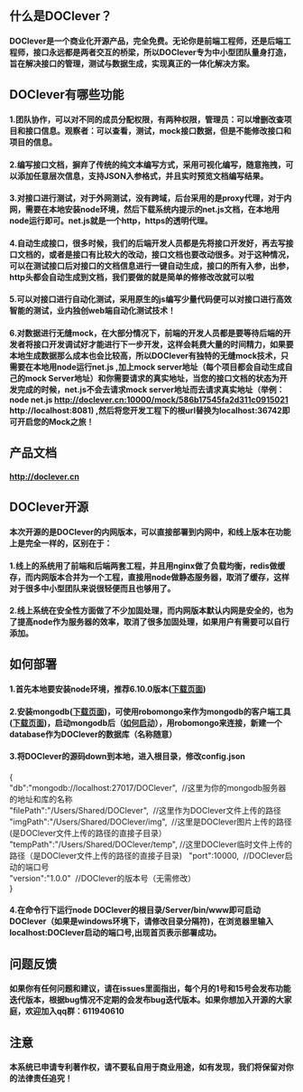 ## 什么是DOClever？
#### DOClever是一个商业化开源产品，完全免费。无论你是前端工程师，还是后端工程师，接口永远都是两者交互的桥梁，所以DOClever专为中小型团队量身打造，旨在解决接口的管理，测试与数据生成，实现真正的一体化解决方案。
## DOClever有哪些功能
#### 1.团队协作，可以对不同的成员分配权限，有两种权限，管理员：可以增删改查项目和接口信息。观察者：可以查看，测试，mock接口数据，但是不能修改接口和项目的信息。
#### 2.编写接口文档，摒弃了传统的纯文本编写方式，采用可视化编写，随意拖拽，可以添加任意层次信息，支持JSON入参格式，并且实时预览文档编写结果。
#### 3.对接口进行测试，对于外网测试，没有跨域，后台采用的是proxy代理，对于内网，需要在本地安装node环境，然后下载系统内提示的net.js文档，在本地用node运行即可。net.js就是一个http，https的透明代理。
#### 4.自动生成接口，很多时候，我们的后端开发人员都是先将接口开发好，再去写接口文档的，或者是接口有比较大的改动，接口文档也要改动很多。对于这种情况，可以在测试接口后对接口的文档信息进行一键自动生成，接口的所有入参，出参，http头都会自动生成到文档，我们要做的就是简单的修修改改就可以啦
#### 5.可以对接口进行自动化测试，采用原生的js编写少量代码便可以对接口进行高效智能的测试，业内独创web端自动化测试技术！
#### 6.对数据进行无缝mock，在大部分情况下，前端的开发人员都是要等待后端的开发者将接口开发调试好才能进行下一步开发，这样会耗费大量的时间精力，如果要本地生成数据那么成本也会比较高，所以DOClever有独特的无缝mock技术，只需要在本地用node运行net.js ,加上mock server地址（每个项目都会自动生成自己的mock Server地址）和你需要请求的真实地址，当您的接口文档的状态为开发完成的时候，net.js不会去请求mock server地址而去请求真实地址（举例：node net.js http://doclever.cn:10000/mock/586b17545fa2d311c0915021 http://localhost:8081) ,然后将您开发工程下的根url替换为localhost:36742即可开启您的Mock之旅！
## 产品文档
#### http://doclever.cn
## DOClever开源
#### 本次开源的是DOClever的内网版本，可以直接部署到内网中，和线上版本在功能上是完全一样的，区别在于：
#### 1.线上的系统用了前端和后端两套工程，并且用nginx做了负载均衡，redis做缓存，而内网版本合并为一个工程，直接用node做静态服务器，取消了缓存，这样对于很多中小型团队来说很轻便而且也够用了。
#### 2.线上系统在安全性方面做了不少加固处理，而内网版本默认内网是安全的，也为了提高node作为服务器的效率，取消了很多加固处理，如果用户有需要可以自行添加。
## 如何部署
#### 1.首先本地要安装node环境，推荐6.10.0版本([下载页面](https://nodejs.org/en/))
#### 2.安装mongodb([下载页面](https://www.mongodb.com/))，可使用robomongo来作为mongodb的客户端工具([下载页面](https://robomongo.org/))，启动mongodb后（[如何启动](http://www.open-open.com/lib/view/open1435117403544.html)），用robomongo来连接，新建一个database作为DOClever的数据库（名称随意）
#### 3.将DOClever的源码down到本地，进入根目录，修改config.json 
{  
  "db":"mongodb://localhost:27017/DOClever",  //这里为你的mongodb服务器的地址和库的名称  
  "filePath":"/Users/Shared/DOClever",  //这里作为DOClever文件上传的路径  
  "imgPath":"/Users/Shared/DOClever/img",  //这里是DOClever图片上传的路径(是DOClever文件上传的路径的直接子目录）  
  "tempPath":"/Users/Shared/DOClever/temp",  //这里DOClever临时文件上传的路径（是DOClever文件上传的路径的直接子目录)  
  "port":10000,  //DOClever启动的端口号  
  "version":"1.0.0"  //DOClever的版本号（无需修改）  
}  
#### 4.在命令行下运行node DOClever的根目录/Server/bin/www即可启动DOClever（如果是windows环境下，请修改目录分隔符)，在浏览器里输入localhost:DOClever启动的端口号,出现首页表示部署成功。
## 问题反馈
#### 如果你有任何问题和建议，请在issues里面指出，每个月的1号和15号会发布功能迭代版本，根据bug情况不定期的会发布bug迭代版本。如果你想加入开源的大家庭，欢迎加入qq群：611940610
## 注意
#### 本系统已申请专利著作权，请不要私自用于商业用途，如有发现，我们将保留对你的法律责任追究！
